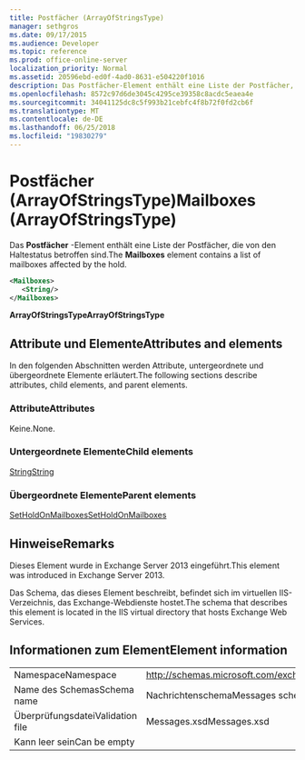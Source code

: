 ```yaml
---
title: Postfächer (ArrayOfStringsType)
manager: sethgros
ms.date: 09/17/2015
ms.audience: Developer
ms.topic: reference
ms.prod: office-online-server
localization_priority: Normal
ms.assetid: 20596ebd-ed0f-4ad0-8631-e504220f1016
description: Das Postfächer-Element enthält eine Liste der Postfächer, die von den Haltestatus betroffen sind.
ms.openlocfilehash: 8572c97d6de3045c4295ce39358c8acdc5eaea4e
ms.sourcegitcommit: 34041125dc8c5f993b21cebfc4f8b72f0fd2cb6f
ms.translationtype: MT
ms.contentlocale: de-DE
ms.lasthandoff: 06/25/2018
ms.locfileid: "19830279"
---
```

# <a name="mailboxes-arrayofstringstype"></a><span data-ttu-id="9a507-103">Postfächer (ArrayOfStringsType)</span><span class="sxs-lookup"><span data-stu-id="9a507-103">Mailboxes (ArrayOfStringsType)</span></span>

<span data-ttu-id="9a507-104">Das **Postfächer** -Element enthält eine Liste der Postfächer, die von den Haltestatus betroffen sind.</span><span class="sxs-lookup"><span data-stu-id="9a507-104">The **Mailboxes** element contains a list of mailboxes affected by the hold.</span></span> 
  
```XML
<Mailboxes>
   <String/>
</Mailboxes>
```

<span data-ttu-id="9a507-105">**ArrayOfStringsType**</span><span class="sxs-lookup"><span data-stu-id="9a507-105">**ArrayOfStringsType**</span></span>

## <a name="attributes-and-elements"></a><span data-ttu-id="9a507-106">Attribute und Elemente</span><span class="sxs-lookup"><span data-stu-id="9a507-106">Attributes and elements</span></span>

<span data-ttu-id="9a507-107">In den folgenden Abschnitten werden Attribute, untergeordnete und übergeordnete Elemente erläutert.</span><span class="sxs-lookup"><span data-stu-id="9a507-107">The following sections describe attributes, child elements, and parent elements.</span></span>
  
### <a name="attributes"></a><span data-ttu-id="9a507-108">Attribute</span><span class="sxs-lookup"><span data-stu-id="9a507-108">Attributes</span></span>

<span data-ttu-id="9a507-109">Keine.</span><span class="sxs-lookup"><span data-stu-id="9a507-109">None.</span></span>
  
### <a name="child-elements"></a><span data-ttu-id="9a507-110">Untergeordnete Elemente</span><span class="sxs-lookup"><span data-stu-id="9a507-110">Child elements</span></span>

[<span data-ttu-id="9a507-111">String</span><span class="sxs-lookup"><span data-stu-id="9a507-111">String</span></span>](string.md)
  
### <a name="parent-elements"></a><span data-ttu-id="9a507-112">Übergeordnete Elemente</span><span class="sxs-lookup"><span data-stu-id="9a507-112">Parent elements</span></span>

[<span data-ttu-id="9a507-113">SetHoldOnMailboxes</span><span class="sxs-lookup"><span data-stu-id="9a507-113">SetHoldOnMailboxes</span></span>](setholdonmailboxes.md)
  
## <a name="remarks"></a><span data-ttu-id="9a507-114">Hinweise</span><span class="sxs-lookup"><span data-stu-id="9a507-114">Remarks</span></span>

<span data-ttu-id="9a507-115">Dieses Element wurde in Exchange Server 2013 eingeführt.</span><span class="sxs-lookup"><span data-stu-id="9a507-115">This element was introduced in Exchange Server 2013.</span></span>
  
<span data-ttu-id="9a507-116">Das Schema, das dieses Element beschreibt, befindet sich im virtuellen IIS-Verzeichnis, das Exchange-Webdienste hostet.</span><span class="sxs-lookup"><span data-stu-id="9a507-116">The schema that describes this element is located in the IIS virtual directory that hosts Exchange Web Services.</span></span>
  
## <a name="element-information"></a><span data-ttu-id="9a507-117">Informationen zum Element</span><span class="sxs-lookup"><span data-stu-id="9a507-117">Element information</span></span>

|||
|:-----|:-----|
|<span data-ttu-id="9a507-118">Namespace</span><span class="sxs-lookup"><span data-stu-id="9a507-118">Namespace</span></span>  <br/> |http://schemas.microsoft.com/exchange/services/2006/messages  <br/> |
|<span data-ttu-id="9a507-119">Name des Schemas</span><span class="sxs-lookup"><span data-stu-id="9a507-119">Schema name</span></span>  <br/> |<span data-ttu-id="9a507-120">Nachrichtenschema</span><span class="sxs-lookup"><span data-stu-id="9a507-120">Messages schema</span></span>  <br/> |
|<span data-ttu-id="9a507-121">Überprüfungsdatei</span><span class="sxs-lookup"><span data-stu-id="9a507-121">Validation file</span></span>  <br/> |<span data-ttu-id="9a507-122">Messages.xsd</span><span class="sxs-lookup"><span data-stu-id="9a507-122">Messages.xsd</span></span>  <br/> |
|<span data-ttu-id="9a507-123">Kann leer sein</span><span class="sxs-lookup"><span data-stu-id="9a507-123">Can be empty</span></span>  <br/> ||
   


